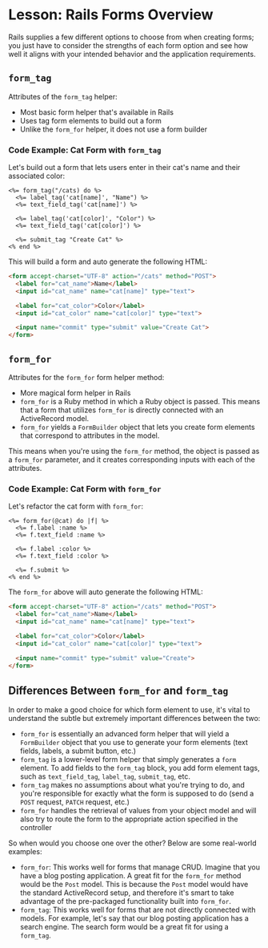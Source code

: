 # Lesson: Rails Forms Overview

Rails supplies a few different options to choose from when creating forms; you just have to consider the strengths of each form option and see how well it aligns with your intended behavior and the application requirements.

## `form_tag`

Attributes of the `form_tag` helper:

- Most basic form helper that's available in Rails
- Uses tag form elements to build out a form
- Unlike the `form_for` helper, it does not use a form builder

### Code Example: Cat Form with `form_tag`

Let's build out a form that lets users enter in their cat's name and their associated color:

```erb
<%= form_tag("/cats) do %>
  <%= label_tag('cat[name]', "Name") %>
  <%= text_field_tag('cat[name]') %>

  <%= label_tag('cat[color]', "Color") %>
  <%= text_field_tag('cat[color]') %>

  <%= submit_tag "Create Cat" %>
<% end %>
```

This will build a form and auto generate the following HTML:

```html
<form accept-charset="UTF-8" action="/cats" method="POST">
  <label for="cat_name">Name</label>
  <input id="cat_name" name="cat[name]" type="text">

  <label for="cat_color">Color</label>
  <input id="cat_color" name="cat[color]" type="text">

  <input name="commit" type="submit" value="Create Cat">
</form>
```

## `form_for`

Attributes for the `form_for` form helper method:

- More magical form helper in Rails
- `form_for` is a Ruby method in which a Ruby object is passed. This means that a form that utilizes `form_for` is directly connected with an ActiveRecord model.
- `form_for` yields a `FormBuilder` object that lets you create form elements that correspond to attributes in the model.

This means when you're using the `form_for` method, the object is passed as a `form_for` parameter, and it creates corresponding inputs with each of the attributes.

### Code Example: Cat Form with `form_for`

Let's refactor the cat form with `form_for`:

```erb
<%= form_for(@cat) do |f| %>
  <%= f.label :name %>
  <%= f.text_field :name %>

  <%= f.label :color %>
  <%= f.text_field :color %>

  <%= f.submit %>
<% end %>
```

The `form_for` above will auto generate the following HTML:

```html
<form accept-charset="UTF-8" action="/cats" method="POST">
  <label for="cat_name">Name</label>
  <input id="cat_name" name="cat[name]" type="text">

  <label for="cat_color">Color</label>
  <input id="cat_color" name="cat[color]" type="text">

  <input name="commit" type="submit" value="Create">
</form>
```

## Differences Between `form_for` and `form_tag`

In order to make a good choice for which form element to use, it's vital to understand the subtle but extremely important differences between the two:

- `form_for` is essentially an advanced form helper that will yield a `FormBuilder` object that you use to generate your form elements (text fields, labels, a submit button, etc.)
- `form_tag` is a lower-level form helper that simply generates a `form` element. To add fields to the `form_tag` block, you add form element tags, such as `text_field_tag`, `label_tag`, `submit_tag`, etc.
- `form_tag` makes no assumptions about what you're trying to do, and you're responsible for exactly what the form is supposed to do (send a `POST` request, `PATCH` request, etc.)
- `form_for` handles the retrieval of values from your object model and will also try to route the form to the appropriate action specified in the controller

So when would you choose one over the other? Below are some real-world examples:

- `form_for`: This works well for forms that manage CRUD. Imagine that you have a blog posting application. A great fit for the `form_for` method would be the `Post` model. This is because the `Post` model would have the standard ActiveRecord setup, and therefore it's smart to take advantage of the pre-packaged functionality built into `form_for`.
- `form_tag`: This works well for forms that are not directly connected with models. For example, let's say that our blog posting application has a search engine. The search form would be a great fit for using a `form_tag`.